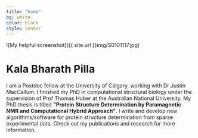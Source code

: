 ```yaml
---
title: "home"
bg: white
color: black
style: center
---
```


![My helpful screenshot]({{ site.url }}img/S0101117.jpg) 

# Kala Bharath Pilla 

I am a Postdoc fellow at the University of Calgary, working  with Dr Justin MacCallum.
I finished my PhD in computational structural biology under the supervision of Prof Thomas Huber at the Australian National University.
My PhD thesis is titled **"Protein Structure Determination by Paramagnetic NMR and Computational Hybrid Approach"**.
I write and develop new algorithms/software for protein structure determination from sparse experimental data. Check out my publications and research for more information.
